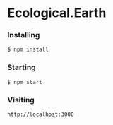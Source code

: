 # Ecological.Earth

### Installing

```
$ npm install
```

### Starting

```
$ npm start
```

### Visiting

```
http://localhost:3000
```
